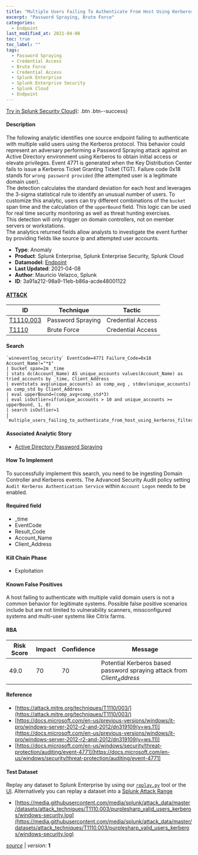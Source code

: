 ```yaml
---
title: "Multiple Users Failing To Authenticate From Host Using Kerberos"
excerpt: "Password Spraying, Brute Force"
categories:
  - Endpoint
last_modified_at: 2021-04-08
toc: true
toc_label: ""
tags:
  - Password Spraying
  - Credential Access
  - Brute Force
  - Credential Access
  - Splunk Enterprise
  - Splunk Enterprise Security
  - Splunk Cloud
  - Endpoint
---
```




[Try in Splunk Security Cloud](https://www.splunk.com/en_us/cyber-security.html){: .btn .btn--success}

#### Description

The following analytic identifies one source endpoint failing to authenticate with multiple valid users using the Kerberos protocol. This behavior could represent an adversary performing a Password Spraying attack against an Active Directory environment using Kerberos to obtain initial access or elevate privileges. Event 4771 is generated when the Key Distribution Center fails to issue a Kerberos Ticket Granting Ticket (TGT). Failure code 0x18 stands for `wrong password provided` (the attempted user is a legitimate domain user).\
The detection calculates the standard deviation for each host and leverages the 3-sigma statistical rule to identify an unusual number of users. To customize this analytic, users can try different combinations of the `bucket` span time and the calculation of the `upperBound` field. This logic can be used for real time security monitoring as well as threat hunting exercises.\
This detection will only trigger on domain controllers, not on member servers or workstations.\
The analytics returned fields allow analysts to investigate the event further by providing fields like source ip and attempted user accounts.

- **Type**: Anomaly
- **Product**: Splunk Enterprise, Splunk Enterprise Security, Splunk Cloud
- **Datamodel**: [Endpoint](https://docs.splunk.com/Documentation/CIM/latest/User/Endpoint)
- **Last Updated**: 2021-04-08
- **Author**: Mauricio Velazco, Splunk
- **ID**: 3a91a212-98a9-11eb-b86a-acde48001122


#### [ATT&CK](https://attack.mitre.org/)

| ID          | Technique   | Tactic      |
| ----------- | ----------- | ----------- |
| [T1110.003](https://attack.mitre.org/techniques/T1110/003/) | Password Spraying | Credential Access |
| [T1110](https://attack.mitre.org/techniques/T1110/) | Brute Force | Credential Access |

#### Search

```
`wineventlog_security` EventCode=4771 Failure_Code=0x18 Account_Name!="*$" 
| bucket span=2m _time 
| stats dc(Account_Name) AS unique_accounts values(Account_Name) as tried_accounts by _time, Client_Address 
| eventstats avg(unique_accounts) as comp_avg , stdev(unique_accounts) as comp_std by Client_Address 
| eval upperBound=(comp_avg+comp_std*3) 
| eval isOutlier=if(unique_accounts > 10 and unique_accounts >= upperBound, 1, 0) 
| search isOutlier=1 
| `multiple_users_failing_to_authenticate_from_host_using_kerberos_filter`
```

#### Associated Analytic Story
* [Active Directory Password Spraying](/stories/active_directory_password_spraying)


#### How To Implement
To successfully implement this search, you need to be ingesting Domain Controller and Kerberos events. The Advanced Security Audit policy setting `Audit Kerberos Authentication Service` within `Account Logon` needs to be enabled.

#### Required field
* _time
* EventCode
* Result_Code
* Account_Name
* Client_Address


#### Kill Chain Phase
* Exploitation


#### Known False Positives
A host failing to authenticate with multiple valid domain users is not a common behavior for legitimate systems. Possible false positive scenarios include but are not limited to vulnerability scanners, missconfigured systems and multi-user systems like Citrix farms.


#### RBA

| Risk Score  | Impact      | Confidence   | Message      |
| ----------- | ----------- |--------------|--------------|
| 49.0 | 70 | 70 | Potential Kerberos based password spraying attack from $Client_Address$ |




#### Reference

* [https://attack.mitre.org/techniques/T1110/003/](https://attack.mitre.org/techniques/T1110/003/)
* [https://docs.microsoft.com/en-us/previous-versions/windows/it-pro/windows-server-2012-r2-and-2012/dn319109(v=ws.11)](https://docs.microsoft.com/en-us/previous-versions/windows/it-pro/windows-server-2012-r2-and-2012/dn319109(v=ws.11))
* [https://docs.microsoft.com/en-us/windows/security/threat-protection/auditing/event-4771](https://docs.microsoft.com/en-us/windows/security/threat-protection/auditing/event-4771)



#### Test Dataset
Replay any dataset to Splunk Enterprise by using our [`replay.py`](https://github.com/splunk/attack_data#using-replaypy) tool or the [UI](https://github.com/splunk/attack_data#using-ui).
Alternatively you can replay a dataset into a [Splunk Attack Range](https://github.com/splunk/attack_range#replay-dumps-into-attack-range-splunk-server)

* [https://media.githubusercontent.com/media/splunk/attack_data/master/datasets/attack_techniques/T1110.003/purplesharp_valid_users_kerberos/windows-security.log](https://media.githubusercontent.com/media/splunk/attack_data/master/datasets/attack_techniques/T1110.003/purplesharp_valid_users_kerberos/windows-security.log)


[*source*](https://github.com/splunk/security_content/tree/develop/detections/endpoint/multiple_users_failing_to_authenticate_from_host_using_kerberos.yml) \| *version*: **1**
